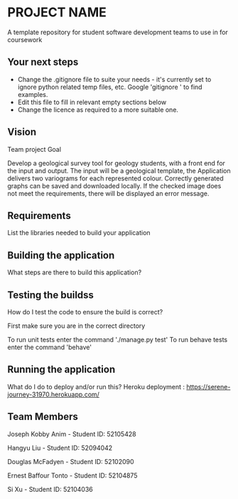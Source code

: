 # PROJECT NAME
A template repository for student software development teams to use in for coursework

## Your next steps
* Change the .gitignore file to suite your needs - it's currently set to ignore python related temp files, etc. Google 'gitignore <your language>' to find examples.
* Edit this file to fill in relevant empty sections below
* Change the licence as required to a more suitable one. 
  
## Vision
Team project Goal 

Develop a geological survey tool for geology students, with a front end for the input and output.
The input will be a geological template, the Application delivers two variograms for each represented colour.
Correctly generated graphs can be saved and downloaded locally. 
If the checked image does not meet the requirements, there will be displayed an error message. 
  
## Requirements
List the libraries needed to build your application
  
## Building the application
 What steps are there to build this application?

## Testing the buildss
How do I test the code to ensure the build is correct?

First make sure you are in the correct directory

To run unit tests enter the command './manage.py test'
To run behave tests enter the command 'behave'
  
## Running the application
 What do I do to deploy and/or run this?
Heroku deployment : https://serene-journey-31970.herokuapp.com/

## Team Members

Joseph Kobby Anim - Student ID: 52105428 

Hangyu Liu - Student ID: 52094042

Douglas McFadyen - Student ID: 52102090

Ernest Baffour Tonto - Student ID: 52104875

Si Xu - Student ID: 52104036
